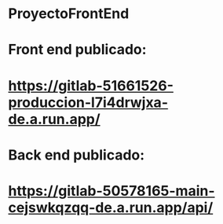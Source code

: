 # ProyectoFrontEnd


# Front end publicado:
# https://gitlab-51661526-produccion-l7i4drwjxa-de.a.run.app/

# Back end publicado:
# https://gitlab-50578165-main-cejswkqzqq-de.a.run.app/api/

